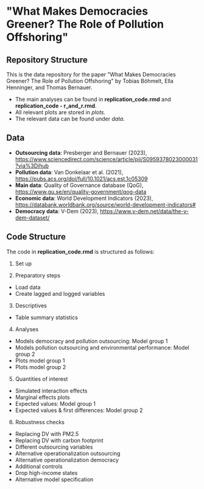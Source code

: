 # "What Makes Democracies Greener? The Role of Pollution Offshoring" 

## Repository Structure

This is the data repository for the paper "What Makes Democracies Greener? The Role of Pollution Offshoring" by Tobias Böhmelt, Ella Henninger, and Thomas Bernauer.

- The main analyses can be found in **replication_code.rmd** and **replication_code - r_and_r.rmd**.
- All relevant plots are stored in *plots*.
- The relevant data can be found under *data*.

## Data
 - **Outsourcing data**: Presberger and Bernauer (2023), https://www.sciencedirect.com/science/article/pii/S0959378023000031?via%3Dihub
 - **Pollution data**: Van Donkelaar et al. (2021), https://pubs.acs.org/doi/full/10.1021/acs.est.1c05309
 - **Main data**: Quality of Governance database (QoG), https://www.gu.se/en/quality-government/qog-data
 - **Economic data**: World Development Indicators (2023), https://databank.worldbank.org/source/world-development-indicators#
 - **Democracy data**: V-Dem (2023), https://www.v-dem.net/data/the-v-dem-dataset/
 

## Code Structure

The code in **replication_code.rmd** is structured as follows:

1. Set up

2. Preparatory steps
- Load data
- Create lagged and logged variables

3. Descriptives
- Table summary statistics

4. Analyses
- Models democracy and pollution outsourcing: Model group 1
- Models pollution outsourcing and environmental performance: Model group 2
- Plots model group 1
- Plots model group 2

5. Quantities of interest
- Simulated interaction effects
- Marginal effects plots
- Expected values: Model group 1 
- Expected values & first differences: Model group 2 

6. Robustness checks
- Replacing DV with PM2.5
- Replacing DV with carbon footprint
- Different outsourcing variables
- Alternative operationalization outsourcing
- Alternative operationalization democracy
- Additional controls
- Drop high-income states
- Alternative model specification
